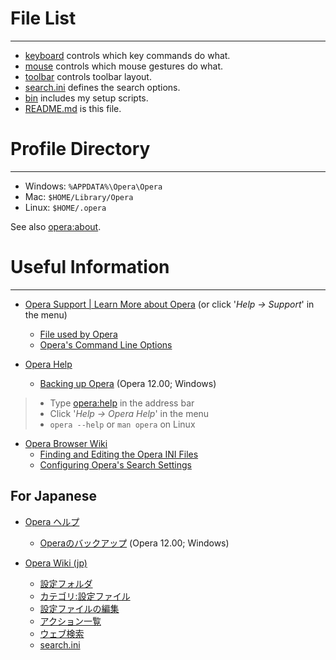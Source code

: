 # File List
* * *

- [keyboard](.opera/tree/master/keyboard) controls which key commands do what.
- [mouse](.opera/tree/master/mouse) controls which mouse gestures do what.
- [toolbar](.opera/tree/master/toolbar) controls toolbar layout.
- [search.ini](.opera/tree/master/search.ini) defines the search options.
- [bin](.opera/blob/master/bin) includes my setup scripts.
- [README.md](.opera/blob/master/README.md) is this file.


# Profile Directory
* * *

- Windows: `%APPDATA%\Opera\Opera`
- Mac: `$HOME/Library/Opera`
- Linux: `$HOME/.opera`

See also [opera:about](opera:about).


# Useful Information
* * *


- [Opera Support | Learn More about Opera](http://www.opera.com/support) (or click '_Help -> Support_' in the menu)
    - [File used by Opera](http://www.opera.com/docs/operafiles)
    - [Opera's Command Line Options](http://www.opera.com/docs/switches)

- [Opera Help](http://help.opera.com)
    - [Backing up Opera](http://help.opera.com/Windows/12.00/en/backup.html) (Opera 12.00; Windows)

>  - Type [opera:help](opera:help) in the address bar
>  - Click '_Help -> Opera Help_' in the menu
>  - `opera --help` or `man opera` on Linux

- [Opera Browser Wiki](http://operawiki.info)
    - [Finding and Editing the Opera INI Files](http://operawiki.info/EditingINIFiles)
    - [Configuring Opera's Search Settings](http://operawiki.info/SearchInOpera)


## For Japanese

- [Opera ヘルプ](http://help.opera.com)
    - [Operaのバックアップ](http://help.opera.com/Windows/12.00/ja/backup.html) (Opera 12.00; Windows)

- [Opera Wiki (jp)](http://ja.opera-wiki.com)
    - [設定フォルダ](http://ja.opera-wiki.com/設定フォルダ)
    - [カテゴリ:設定ファイル](http://ja.opera-wiki.com/カテゴリ:設定ファイル)
    - [設定ファイルの編集](http://ja.opera-wiki.com/設定ファイルの編集)
    - [アクション一覧](http://ja.opera-wiki.com/アクション一覧)
    - [ウェブ検索](http://ja.opera-wiki.com/ウェブ検索)
    - [search.ini](http://ja.opera-wiki.com/search.ini)
